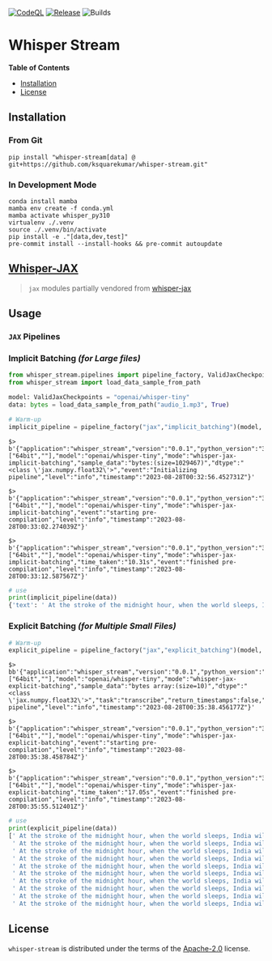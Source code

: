 [![CodeQL](https://github.com/ksquarekumar/whisper-stream/actions/workflows/github-code-scanning/codeql/badge.svg)](https://github.com/ksquarekumar/whisper-stream/actions/workflows/github-code-scanning/codeql) [![Release](https://github.com/ksquarekumar/whisper-stream/actions/workflows/Release.yml/badge.svg)](https://github.com/ksquarekumar/whisper-stream/actions/workflows/Release.yml) ![Builds](https://codebuild.ap-south-1.amazonaws.com/badges?uuid=eyJlbmNyeXB0ZWREYXRhIjoiS2FMcnRKSWhrNE0zYk0wR3dBRzlQSWVjQVBsbHhsYmwySWt6SG9zU1NRVWdrN1ZkTjJLNi83R1JPd3NWaDM5eU9sS0hVUUd4ODdUSGZ2Z3NCajZQbGNBPSIsIml2UGFyYW1ldGVyU3BlYyI6InFIYTNab2s1a3oxdWJVTnYiLCJtYXRlcmlhbFNldFNlcmlhbCI6Mn0%3D&branch=main)

# Whisper Stream

**Table of Contents**

- [Installation](#installation)
- [License](#license)

## Installation

### From Git

```console
pip install "whisper-stream[data] @ git+https://github.com/ksquarekumar/whisper-stream.git"
```

### In Development Mode

```console
conda install mamba
mamba env create -f conda.yml
mamba activate whisper_py310
virtualenv ./.venv
source ./.venv/bin/activate
pip install -e ."[data,dev,test]"
pre-commit install --install-hooks && pre-commit autoupdate
```

## [Whisper-JAX](./WhisperJax.md)

> `jax` modules partially vendored from [whisper-jax](https://github.com/sanchit-gandhi/whisper-jax)

## Usage

### `JAX` Pipelines

### Implicit Batching _(for Large files)_

```python
from whisper_stream.pipelines import pipeline_factory, ValidJaxCheckpoints
from whisper_stream import load_data_sample_from_path

model: ValidJaxCheckpoints = "openai/whisper-tiny"
data: bytes = load_data_sample_from_path("audio_1.mp3", True)

# Warm-up
implicit_pipeline = pipeline_factory("jax","implicit_batching")(model, data)
```

```shell
$>
b'{"application":"whisper_stream","version":"0.0.1","python_version":"3.10.12","platform_architecture":["64bit",""],"model":"openai/whisper-tiny","mode":"whisper-jax-implicit-batching","sample_data":"bytes:(size=1029467)","dtype":"<class \'jax.numpy.float32\'>","event":"Initializing pipeline","level":"info","timestamp":"2023-08-28T00:32:56.452731Z"}'

$>
b'{"application":"whisper_stream","version":"0.0.1","python_version":"3.10.12","platform_architecture":["64bit",""],"model":"openai/whisper-tiny","mode":"whisper-jax-implicit-batching","event":"starting pre-compilation","level":"info","timestamp":"2023-08-28T00:33:02.274039Z"}'

$>
b'{"application":"whisper_stream","version":"0.0.1","python_version":"3.10.12","platform_architecture":["64bit",""],"model":"openai/whisper-tiny","mode":"whisper-jax-implicit-batching","time_taken":"10.31s","event":"finished pre-compilation","level":"info","timestamp":"2023-08-28T00:33:12.587567Z"}'
```

```python
# use
print(implicit_pipeline(data))
{'text': ' At the stroke of the midnight hour, when the world sleeps, India will await the light and freedom. A moment comes which comes but rarely in history. When we step out from the world to the new, when an agent'}
```

### Explicit Batching _(for Multiple Small Files)_

```python
# Warm-up
explicit_pipeline = pipeline_factory("jax","explicit_batching")(model, [data]*10)
```

```shell
$>
bb'{"application":"whisper_stream","version":"0.0.1","python_version":"3.10.12","platform_architecture":["64bit",""],"model":"openai/whisper-tiny","mode":"whisper-jax-explicit-batching","sample_data":"bytes array:(size=10)","dtype":"<class \'jax.numpy.float32\'>","task":"transcribe","return_timestamps":false,"max_new_tokens":25,"min_new_tokens":25,"event":"Initializing pipeline","level":"info","timestamp":"2023-08-28T00:35:38.456177Z"}'

$>
b'{"application":"whisper_stream","version":"0.0.1","python_version":"3.10.12","platform_architecture":["64bit",""],"model":"openai/whisper-tiny","mode":"whisper-jax-explicit-batching","event":"starting pre-compilation","level":"info","timestamp":"2023-08-28T00:35:38.458784Z"}'

$>
b'{"application":"whisper_stream","version":"0.0.1","python_version":"3.10.12","platform_architecture":["64bit",""],"model":"openai/whisper-tiny","mode":"whisper-jax-explicit-batching","time_taken":"17.05s","event":"finished pre-compilation","level":"info","timestamp":"2023-08-28T00:35:55.512401Z"}'
```

```python
# use
print(explicit_pipeline(data))
[' At the stroke of the midnight hour, when the world sleeps, India will await the light and freedom. A',
 ' At the stroke of the midnight hour, when the world sleeps, India will await the light and freedom. A',
 ' At the stroke of the midnight hour, when the world sleeps, India will await the light and freedom. A',
 ' At the stroke of the midnight hour, when the world sleeps, India will await the light and freedom. A',
 ' At the stroke of the midnight hour, when the world sleeps, India will await the light and freedom. A',
 ' At the stroke of the midnight hour, when the world sleeps, India will await the light and freedom. A',
 ' At the stroke of the midnight hour, when the world sleeps, India will await the light and freedom. A',
 ' At the stroke of the midnight hour, when the world sleeps, India will await the light and freedom. A',
 ' At the stroke of the midnight hour, when the world sleeps, India will await the light and freedom. A',
 ' At the stroke of the midnight hour, when the world sleeps, India will await the light and freedom. A']
```

## License

`whisper-stream` is distributed under the terms of the [Apache-2.0](https://spdx.org/licenses/Apache-2.0.html) license.
